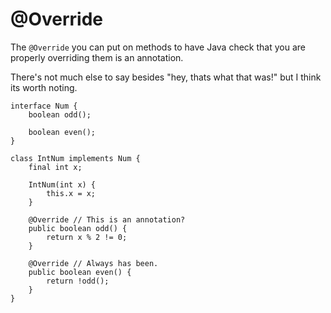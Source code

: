 # @Override

The `@Override` you can put on methods to have Java check that you are properly overriding them
is an annotation.

There's not much else to say besides "hey, thats what that was!" but I think its
worth noting.

```java,no_run
interface Num {
    boolean odd();

    boolean even();
}

class IntNum implements Num {
    final int x;

    IntNum(int x) {
        this.x = x;
    }

    @Override // This is an annotation?
    public boolean odd() {
        return x % 2 != 0;
    }

    @Override // Always has been.
    public boolean even() {
        return !odd();
    }
}
```